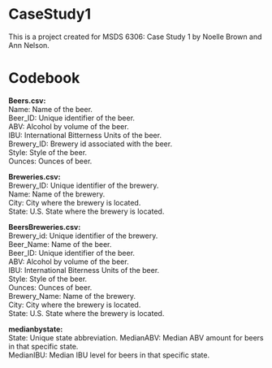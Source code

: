 # CaseStudy1
This is a project created for MSDS 6306: Case Study 1 by Noelle Brown and Ann Nelson.

# Codebook

**Beers.csv:**  
Name: Name of the beer.  
Beer_ID: Unique identifier of the beer.  
ABV: Alcohol by volume of the beer.  
IBU: International Bitterness Units of the beer.  
Brewery_ID: Brewery id associated with the beer.  
Style: Style of the beer.  
Ounces: Ounces of beer.  

**Breweries.csv:**  
Brewery_ID: Unique identifier of the brewery.  
Name: Name of the brewery.  
City: City where the brewery is located.  
State: U.S. State where the brewery is located.  

**BeersBreweries.csv:**  
Brewery_id: Unique identifier of the brewery.  
Beer_Name: Name of the beer.  
Beer_ID: Unique identifier of the beer.  
ABV: Alcohol by volume of the beer.  
IBU: International Biterness Units of the beer.  
Style: Style of the beer.  
Ounces: Ounces of beer.  
Brewery_Name: Name of the brewery.  
City: City where the brewery is located.  
State: U.S. State where the brewery is located.  

**medianbystate:**  
State: Unique state abbreviation.
MedianABV: Median ABV amount for beers in that specific state.  
MedianIBU: Median IBU level for beers in that specific state.  
